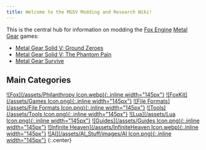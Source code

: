 ```yaml
---
title: Welcome to the MGSV Modding and Research Wiki!
---
```


This is the central hub for information on modding the [Fox Engine](https://en.wikipedia.org/wiki/Fox_Engine) [Metal Gear](https://en.wikipedia.org/wiki/Metal_Gear) games: 

- [Metal Gear Solid V: Ground Zeroes](https://en.wikipedia.org/wiki/Metal_Gear_Solid_V:_Ground_Zeroes)
- [Metal Gear Solid V: The Phantom Pain](https://en.wikipedia.org/wiki/Metal_Gear_Solid_V:_The_Phantom_Pain)
- [Metal Gear Survive](https://en.wikipedia.org/wiki/Metal_Gear_Survive)

## Main Categories

[![Fox](/assets/Philanthropy Icon.webp){:.inline width="145px"}](/Fox)
[![FoxKit](/assets/Games Icon.png){:.inline width="145px"}](/FoxKit)
[![File Formats](/assets/File Formats Icon.png){:.inline width="145px"}](/File_Formats)
[![Tools](/assets/Tools Icon.png){:.inline width="145px"}](/Tools)
[![Lua](/assets/Lua Icon.png){:.inline width="145px"}](/Lua)
[![Guides](/assets/Guides Icon.png){:.inline width="145px"}](/Guides)
[![Infinite Heaven](/assets/InfiniteHeaven Icon.webp){:.inline width="145px"}](/Infinite_Heaven)
[![AI](/assets/AI_Stuff/images/AI Icon.png){:.inline width="145px"}](/AI_Stuff/AI_Main)
{:.center}

